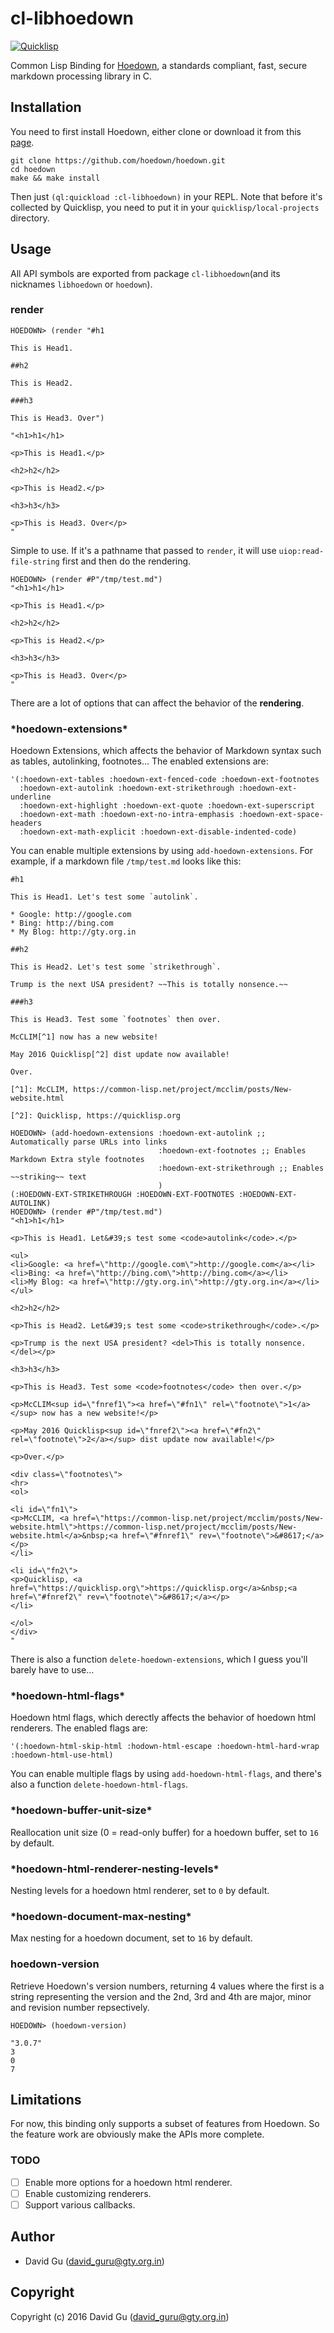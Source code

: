 # cl-libhoedown 

[![Quicklisp](http://quickdocs.org/badge/cl-libhoedown.svg)](http://quickdocs.org/cl-libhoedown/)

Common Lisp Binding for [Hoedown](https://github.com/hoedown/hoedown), a standards compliant, fast, secure markdown processing library in C.

## Installation

You need to first install Hoedown, either clone or download it from this [page](https://github.com/hoedown/hoedown).

```
git clone https://github.com/hoedown/hoedown.git
cd hoedown
make && make install
```

Then just `(ql:quickload :cl-libhoedown)` in your REPL. Note that before it's collected by Quicklisp, you need to put it in your `quicklisp/local-projects` directory.

## Usage

All API symbols are exported from package `cl-libhoedown`(and its nicknames `libhoedown` or `hoedown`).

### render

```common-lisp
HOEDOWN> (render "#h1

This is Head1.

##h2

This is Head2.

###h3

This is Head3. Over")

"<h1>h1</h1>

<p>This is Head1.</p>

<h2>h2</h2>

<p>This is Head2.</p>

<h3>h3</h3>

<p>This is Head3. Over</p>
"
```

Simple to use. If it's a pathname that passed to `render`, it will use `uiop:read-file-string` first and then do the rendering.

```common-lisp
HOEDOWN> (render #P"/tmp/test.md")
"<h1>h1</h1>

<p>This is Head1.</p>

<h2>h2</h2>

<p>This is Head2.</p>

<h3>h3</h3>

<p>This is Head3. Over</p>
"
```

There are a lot of options that can affect the behavior of the **rendering**.

<h3>*hoedown-extensions*</h3>

Hoedown Extensions, which affects the behavior of Markdown syntax such as tables, autolinking, footnotes... The enabled extensions are:

```common-lisp
'(:hoedown-ext-tables :hoedown-ext-fenced-code :hoedown-ext-footnotes
  :hoedown-ext-autolink :hoedown-ext-strikethrough :hoedown-ext-underline
  :hoedown-ext-highlight :hoedown-ext-quote :hoedown-ext-superscript
  :hoedown-ext-math :hoedown-ext-no-intra-emphasis :hoedown-ext-space-headers
  :hoedown-ext-math-explicit :hoedown-ext-disable-indented-code)
```

You can enable multiple extensions by using `add-hoedown-extensions`. For example, if a markdown file `/tmp/test.md` looks like this:

```
#h1

This is Head1. Let's test some `autolink`.

* Google: http://google.com
* Bing: http://bing.com
* My Blog: http://gty.org.in

##h2

This is Head2. Let's test some `strikethrough`.

Trump is the next USA president? ~~This is totally nonsence.~~

###h3

This is Head3. Test some `footnotes` then over.

McCLIM[^1] now has a new website!

May 2016 Quicklisp[^2] dist update now available!

Over.

[^1]: McCLIM, https://common-lisp.net/project/mcclim/posts/New-website.html

[^2]: Quicklisp, https://quicklisp.org
```

```common-lisp
HOEDOWN> (add-hoedown-extensions :hoedown-ext-autolink ;; Automatically parse URLs into links
                                 :hoedown-ext-footnotes ;; Enables Markdown Extra style footnotes
                                 :hoedown-ext-strikethrough ;; Enables ~~striking~~ text
                                 )
(:HOEDOWN-EXT-STRIKETHROUGH :HOEDOWN-EXT-FOOTNOTES :HOEDOWN-EXT-AUTOLINK)
HOEDOWN> (render #P"/tmp/test.md")
"<h1>h1</h1>

<p>This is Head1. Let&#39;s test some <code>autolink</code>.</p>

<ul>
<li>Google: <a href=\"http://google.com\">http://google.com</a></li>
<li>Bing: <a href=\"http://bing.com\">http://bing.com</a></li>
<li>My Blog: <a href=\"http://gty.org.in\">http://gty.org.in</a></li>
</ul>

<h2>h2</h2>

<p>This is Head2. Let&#39;s test some <code>strikethrough</code>.</p>

<p>Trump is the next USA president? <del>This is totally nonsence.</del></p>

<h3>h3</h3>

<p>This is Head3. Test some <code>footnotes</code> then over.</p>

<p>McCLIM<sup id=\"fnref1\"><a href=\"#fn1\" rel=\"footnote\">1</a></sup> now has a new website!</p>

<p>May 2016 Quicklisp<sup id=\"fnref2\"><a href=\"#fn2\" rel=\"footnote\">2</a></sup> dist update now available!</p>

<p>Over.</p>

<div class=\"footnotes\">
<hr>
<ol>

<li id=\"fn1\">
<p>McCLIM, <a href=\"https://common-lisp.net/project/mcclim/posts/New-website.html\">https://common-lisp.net/project/mcclim/posts/New-website.html</a>&nbsp;<a href=\"#fnref1\" rev=\"footnote\">&#8617;</a></p>
</li>

<li id=\"fn2\">
<p>Quicklisp, <a href=\"https://quicklisp.org\">https://quicklisp.org</a>&nbsp;<a href=\"#fnref2\" rev=\"footnote\">&#8617;</a></p>
</li>

</ol>
</div>
"
```

There is also a function `delete-hoedown-extensions`, which I guess you'll barely have to use...

<h3>*hoedown-html-flags*</h3>

Hoedown html flags, which derectly affects the behavior of hoedown html renderers. The enabled flags are:

```common-lisp
'(:hoedown-html-skip-html :hodown-html-escape :hoedown-html-hard-wrap :hoedown-html-use-html)
```

You can enable multiple flags by using `add-hoedown-html-flags`, and there's also a function `delete-hoedown-html-flags`.

<h3>*hoedown-buffer-unit-size*</h3>

Reallocation unit size (0 = read-only buffer) for a hoedown buffer, set to `16` by default.

<h3>*hoedown-html-renderer-nesting-levels*</h3>

Nesting levels for a hoedown html renderer, set to `0` by default.

<h3>*hoedown-document-max-nesting*</h3>

Max nesting for a hoedown document, set to `16` by default.

### hoedown-version

Retrieve Hoedown's version numbers, returning 4 values where the first is a string representing the version and
the 2nd, 3rd and 4th are major, minor and revision number repsectively.

```common-lisp
HOEDOWN> (hoedown-version)

"3.0.7"
3
0
7
```

## Limitations

For now, this binding only supports a subset of features from Hoedown. So the feature work are obviously make the APIs more complete.

### TODO

- [ ] Enable more options for a hoedown html renderer.
- [ ] Enable customizing renderers.
- [ ] Support various callbacks.

## Author

* David Gu (david_guru@gty.org.in)

## Copyright

Copyright (c) 2016 David Gu (david_guru@gty.org.in)
